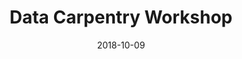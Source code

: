 ---
title: Data Carpentry Workshop
date: 2018-10-09
end_date: 2018-10-10
instructors:
- Nicholas Lesniak
- Ada Hagan
- Joshua Stough
helpers:
- TBD
site: https://UMSWC.github.io/2018-10-09-umich
etherpad: http://pad.software-carpentry.org/2018-10-09-umich
eventbrite: 
---